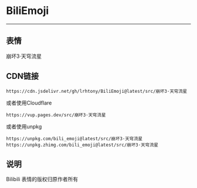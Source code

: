 # BiliEmoji
---
## 表情
崩坏3·天穹流星
## CDN链接
```
https://cdn.jsdelivr.net/gh/lrhtony/BiliEmoji@latest/src/崩坏3·天穹流星
```
或者使用Cloudflare
```
https://vup.pages.dev/src/崩坏3·天穹流星
```
或者使用unpkg
```
https://unpkg.com/bili_emoji@latest/src/崩坏3·天穹流星
https://unpkg.zhimg.com/bili_emoji@latest/src/崩坏3·天穹流星
```
## 说明
Bilibili 表情的版权归原作者所有
